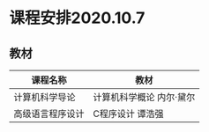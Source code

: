 # 课程安排2020.10.7

## 教材

| 课程名称       | 教材                     |
| -------------- | ------------------------ |
| 计算机科学导论 | 计算机科学概论 内尔·黛尔 |
|高级语言程序设计| C程序设计 谭浩强 |

